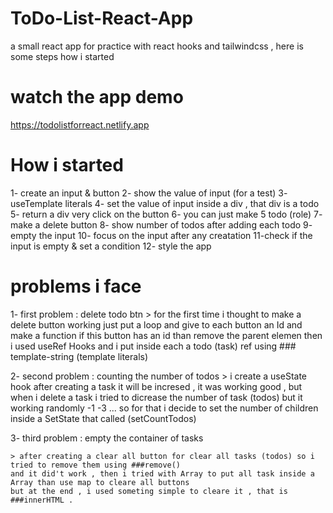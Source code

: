 # ToDo-List-React-App
a small react app for practice with react hooks and tailwindcss ,
here is some steps how i started 

# watch the app demo 
https://todolistforreact.netlify.app



# How i started 
1- create an input & button
2- show the value of input (for a test)
3- useTemplate literals 
4- set the value of input inside a div , that div is a todo 
5- return a div very click on  the button 
6- you can just make 5 todo (role)
7- make a delete button 
8- show number of todos after adding each todo 
9- empty the input 
10- focus on the input after any creatation
11-check if the input is empty & set a condition
12- style the app


# problems i face

  1- first problem : delete todo btn 
    > for the first time i thought to make a delete button working just put a loop and give
    to each button an Id and make a function if this button has an id than remove the parent elemen
    then i used useRef Hooks and i put inside each a todo (task) ref using ### template-string (template literals)


  2- second problem : counting the number of todos
    > i create a useState hook after creating a task it will be incresed , it was working good , but 
    when i delete a task i tried to dicrease the number of task (todos) but it working randomly -1 -3 ... 
    so for that i decide to set the number of children inside a SetState that called (setCountTodos) 

  3- third problem : empty the container of tasks  
  
    > after creating a clear all button for clear all tasks (todos) so i tried to remove them using ###remove() 
    and it did't work , then i tried with Array to put all task inside a Array than use map to cleare all buttons 
    but at the end , i used someting simple to cleare it , that is ###innerHTML .




